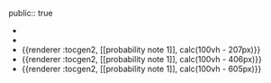 public:: true

-
-
- {{renderer :tocgen2, [[probability note 1]], calc(100vh - 207px)}}
- {{renderer :tocgen2, [[probability note 1]], calc(100vh - 406px)}}
- {{renderer :tocgen2, [[probability note 1]], calc(100vh - 605px)}}